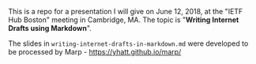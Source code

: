 This is a repo for a presentation I will give on June 12, 2018, at the "IETF Hub Boston" meeting in Cambridge, MA.
The topic is "**Writing Internet Drafts using Markdown**".

The slides in `writing-internet-drafts-in-markdown.md` were developed to be processed by Marp - https://yhatt.github.io/marp/
